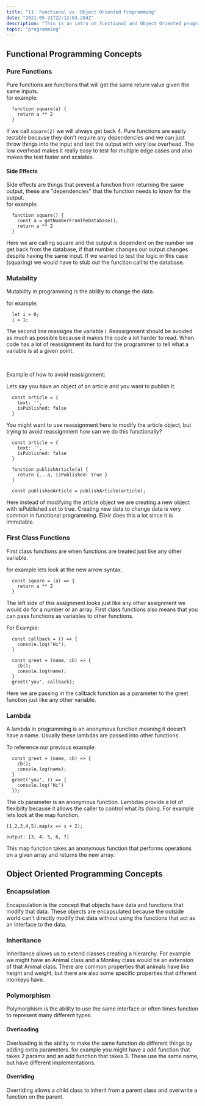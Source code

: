```yaml
---
title: "11: Functional vs. Object Oriented Programming"
date: "2021-05-21T22:12:03.284Z"
description: "This is an intro on functional and Object Oriented programming paradigms."
topic: "programming"
---
```


## Functional Programming Concepts

### Pure Functions

Pure functions are functions that will get the same return value given the same inputs.
<br>
for example:

```
  function square(a) {
    return a ** 2
  }
```

If we call `square(2)` we will always get back 4. Pure functions are easily testable because they don't require any dependencies and we can just throw things into the input and test the output with very low overhead. The low overhead makes it really easy to test for multiple edge cases and also makes the test faster and scalable.

#### Side Effects

Side effects are things that prevent a function from returning the same output, these are "dependencies" that the function needs to know for the output.
<br>
for example:

```
  function square() {
    const a = getNumberFromTheDatabase();
    return a ** 2
  }
```

Here we are calling square and the output is dependent on the number we get back from the database, if that number changes our output changes despite having the same input.
If we wanted to test the logic in this case (squaring) we would have to stub out the function call to the database.

### Mutability

Mutability in programming is the ability to change the data.

for example:

```
  let i = 0;
  i = 1;
```

The second line reassigns the variable i. Reassignment should be avoided as much as possible because it makes the code a lot harder to read. When code has a lot of reassignment its hard for the programmer to tell what a variable is at a given point.

<br>

Example of how to avoid reassignment:

Lets say you have an object of an article and you want to publish it.

```
  const article = {
    text: '',
    isPublished: false
  }
```

You might want to use reassignment here to modify the article object, but trying to avoid reassignment how can we do this functionally?

```
  const article = {
    text: '',
    isPublished: false
  }

  function publishArticle(a) {
    return {...a, isPublished: true }
  }

  const publishedArticle = publishArticle(article);
```

Here instead of modifying the article object we are creating a new object with isPublished set to true. Creating new data to change data is very common in functional programming. Elixir does
this a lot since it is immutable.

### First Class Functions

First class functions are when functions are treated just like any other variable.

for example lets look at the new arrow syntax.

```
  const square = (a) => {
    return a ** 2
  }
```

The left side of this assignment looks just like any other assignment we would do for a number or an array.
First class functions also means that you can pass functions as variables to other functions.

For Example:

```
  const callback = () => {
    console.log('Hi');
  }

  const greet = (name, cb) => {
    cb();
    console.log(name);
  }
  greet('you', callback);
```

Here we are passing in the callback function as a parameter to the greet function just like any other variable.

### Lambda

A lambda in programming is an anonymous function meaning it doesn't have a name. Usually these lambdas are passed into other functions.

To reference our previous example:

```
  const greet = (name, cb) => {
    cb();
    console.log(name);
  }
  greet('you', () => {
    console.log('Hi')
  });
```

The cb parameter is an anonymous function. Lambdas provide a lot of flexibilty because it allows the caller to control what its doing. For example lets look at the map function.

```
[1,2,3,4,5].map(x => x + 2);

output: [3, 4, 5, 6, 7]
```

This map function takes an anonymous function that performs operations on a given array and returns the new array.

## Object Oriented Programming Concepts

### Encapsulation

Encapsulation is the concept that objects have data and functions that modify that data.
These objects are encapsulated because the outside world can't directly modify that data without using the functions that act as an interface to the data.

### Inheritance

Inheritance allows us to extend classes creating a hierarchy.
For example we might have an Animal class and a Monkey class would be an extension of that Animal class.
There are common properties that animals have like height and weight, but there are also some specific properties that different monkeys have.

### Polymorphism

Polymorphism is the ability to use the same interface or often times function to represent many different types.

#### Overloading

Overloading is the ability to make the same function do different things by adding extra parameters.
for example you might have a add function that takes 2 params and an add function that takes 3. These use the same name, but have different implementations.

#### Overriding

Overriding allows a child class to inherit from a parent class and overwrite a function on the parent.
